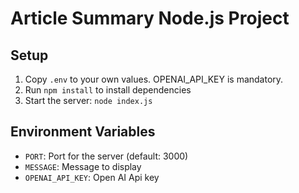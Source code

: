 # Article Summary Node.js Project

## Setup
1. Copy `.env` to your own values. OPENAI_API_KEY is mandatory.
2. Run `npm install` to install dependencies
3. Start the server: `node index.js`

## Environment Variables
- `PORT`: Port for the server (default: 3000)
- `MESSAGE`: Message to display
- `OPENAI_API_KEY`: Open AI Api key